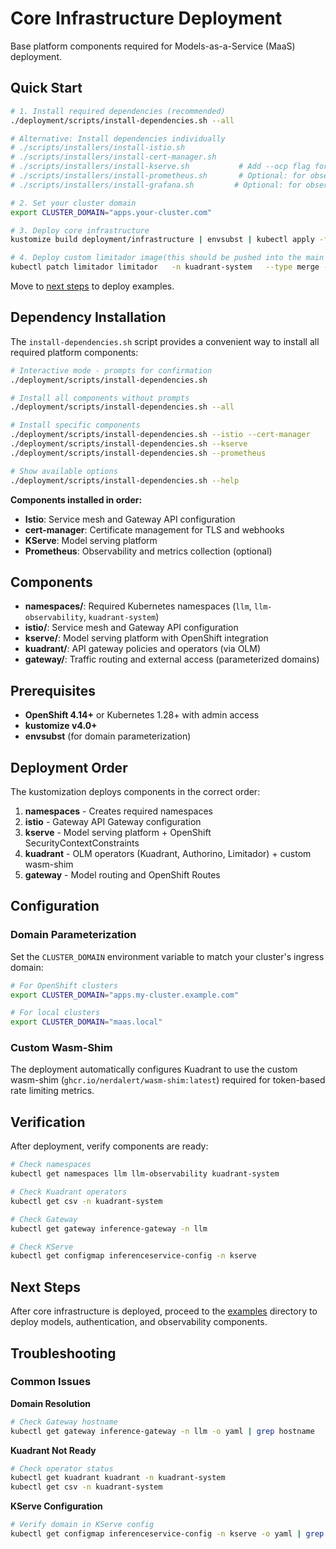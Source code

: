 # Core Infrastructure Deployment

Base platform components required for Models-as-a-Service (MaaS) deployment.

## Quick Start

```bash
# 1. Install required dependencies (recommended)
./deployment/scripts/install-dependencies.sh --all

# Alternative: Install dependencies individually
# ./scripts/installers/install-istio.sh
# ./scripts/installers/install-cert-manager.sh
# ./scripts/installers/install-kserve.sh           # Add --ocp flag for OpenShift clusters
# ./scripts/installers/install-prometheus.sh       # Optional: for observability (Add --ocp flag for OpenShift clusters)
# ./scripts/installers/install-grafana.sh         # Optional: for observability requires Grafana operator to be pre-installed

# 2. Set your cluster domain
export CLUSTER_DOMAIN="apps.your-cluster.com"

# 3. Deploy core infrastructure
kustomize build deployment/infrastructure | envsubst | kubectl apply -f -

# 4. Deploy custom limitador image(this should be pushed into the main product soon so this can be removed)
kubectl patch limitador limitador   -n kuadrant-system   --type merge -p '{"spec":{"image":"ghcr.io/redhat-et/limitador:metrics","version":""}}'
```

Move to [next steps](../examples/) to deploy examples.

## Dependency Installation

The `install-dependencies.sh` script provides a convenient way to install all required platform components:

```bash
# Interactive mode - prompts for confirmation
./deployment/scripts/install-dependencies.sh

# Install all components without prompts
./deployment/scripts/install-dependencies.sh --all

# Install specific components
./deployment/scripts/install-dependencies.sh --istio --cert-manager
./deployment/scripts/install-dependencies.sh --kserve
./deployment/scripts/install-dependencies.sh --prometheus

# Show available options
./deployment/scripts/install-dependencies.sh --help
```

**Components installed in order:**
- **Istio**: Service mesh and Gateway API configuration
- **cert-manager**: Certificate management for TLS and webhooks  
- **KServe**: Model serving platform
- **Prometheus**: Observability and metrics collection (optional)

## Components

- **namespaces/**: Required Kubernetes namespaces (`llm`, `llm-observability`, `kuadrant-system`)
- **istio/**: Service mesh and Gateway API configuration  
- **kserve/**: Model serving platform with OpenShift integration
- **kuadrant/**: API gateway policies and operators (via OLM)
- **gateway/**: Traffic routing and external access (parameterized domains)

## Prerequisites

- **OpenShift 4.14+** or Kubernetes 1.28+ with admin access
- **kustomize v4.0+** 
- **envsubst** (for domain parameterization)

## Deployment Order

The kustomization deploys components in the correct order:

1. **namespaces** - Creates required namespaces
2. **istio** - Gateway API Gateway configuration
3. **kserve** - Model serving platform + OpenShift SecurityContextConstraints
4. **kuadrant** - OLM operators (Kuadrant, Authorino, Limitador) + custom wasm-shim
5. **gateway** - Model routing and OpenShift Routes

## Configuration

### Domain Parameterization

Set the `CLUSTER_DOMAIN` environment variable to match your cluster's ingress domain:

```bash
# For OpenShift clusters
export CLUSTER_DOMAIN="apps.my-cluster.example.com"

# For local clusters  
export CLUSTER_DOMAIN="maas.local"
```

### Custom Wasm-Shim

The deployment automatically configures Kuadrant to use the custom wasm-shim (`ghcr.io/nerdalert/wasm-shim:latest`) required for token-based rate limiting metrics.

## Verification

After deployment, verify components are ready:

```bash
# Check namespaces
kubectl get namespaces llm llm-observability kuadrant-system

# Check Kuadrant operators
kubectl get csv -n kuadrant-system

# Check Gateway
kubectl get gateway inference-gateway -n llm

# Check KServe
kubectl get configmap inferenceservice-config -n kserve
```

## Next Steps

After core infrastructure is deployed, proceed to the [examples](../examples/) directory to deploy models, authentication, and observability components.

## Troubleshooting

### Common Issues

**Domain Resolution**
```bash
# Check Gateway hostname
kubectl get gateway inference-gateway -n llm -o yaml | grep hostname
```

**Kuadrant Not Ready**
```bash
# Check operator status
kubectl get kuadrant kuadrant -n kuadrant-system
kubectl get csv -n kuadrant-system
```

**KServe Configuration**
```bash
# Verify domain in KServe config
kubectl get configmap inferenceservice-config -n kserve -o yaml | grep ingressDomain
```
